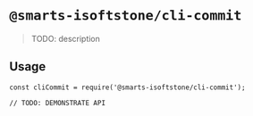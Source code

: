 # `@smarts-isoftstone/cli-commit`

> TODO: description

## Usage

```
const cliCommit = require('@smarts-isoftstone/cli-commit');

// TODO: DEMONSTRATE API
```
